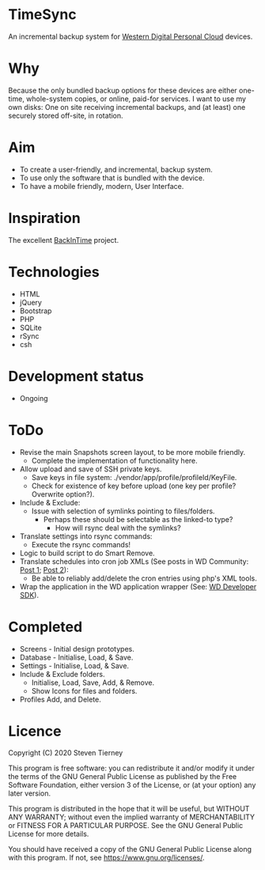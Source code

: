 # TimeSync
An incremental backup system for [Western Digital Personal Cloud](https://shop.westerndigital.com/en-gb/c/nas-and-cloud-storage) devices.

# Why
Because the only bundled backup options for these devices are either one-time, whole-system copies, or online, paid-for services.
I want to use my own disks: One on site receiving incremental backups, and (at least) one securely stored off-site, in rotation.

# Aim
- To create a user-friendly, and incremental, backup system.
- To use only the software that is bundled with the device.
- To have a mobile friendly, modern, User Interface.

# Inspiration
The excellent [BackInTime](https://github.com/bit-team/backintime) project.

# Technologies
- HTML
- jQuery
- Bootstrap
- PHP
- SQLite
- rSync
- csh

# Development status
- Ongoing

# ToDo
- Revise the main Snapshots screen layout, to be more mobile friendly.
  - Complete the implementation of functionality here.
- Allow upload and save of SSH private keys.
  - Save keys in file system: ./vendor/app/profile/profileId/KeyFile.
  - Check for existence of key before upload (one key per profile? Overwrite option?).
- Include & Exclude:
  - Issue with selection of symlinks pointing to files/folders.
    - Perhaps these should be selectable as the linked-to type?
      - How will rsync deal with the symlinks?
- Translate settings into rsync commands:
  - Execute the rsync commands!
- Logic to build script to do Smart Remove.
- Translate schedules into cron job XMLs (See posts in WD Community: [Post 1](https://community.wd.com/t/crontab-on-mycloud-ex2/98653/21); [Post 2](https://community.wd.com/t/nas-to-usb-automatic-incremental-backup/193625)):
  - Be able to reliably add/delete the cron entries using php's XML tools.
- Wrap the application in the WD application wrapper (See: [WD Developer SDK](https://developer.westerndigital.com/develop/wd/sdk.html#intro)).

# Completed
- Screens - Initial design prototypes.
- Database - Initialise, Load, & Save.
- Settings - Initialise, Load, & Save.
- Include & Exclude folders.
  - Initialise, Load, Save, Add, & Remove.
  - Show Icons for files and folders.
- Profiles Add, and Delete.

# Licence
Copyright (C) 2020 Steven Tierney

This program is free software: you can redistribute it and/or modify
it under the terms of the GNU General Public License as published by
the Free Software Foundation, either version 3 of the License, or
(at your option) any later version.

This program is distributed in the hope that it will be useful,
but WITHOUT ANY WARRANTY; without even the implied warranty of
MERCHANTABILITY or FITNESS FOR A PARTICULAR PURPOSE.  See the
GNU General Public License for more details.

You should have received a copy of the GNU General Public License
along with this program.  If not, see <https://www.gnu.org/licenses/>.
